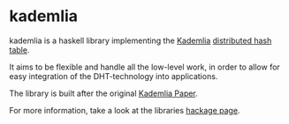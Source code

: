 kademlia
========

kademlia is a haskell library implementing the [Kademlia][wiki_kademlia]
[distributed hash table][wiki_dht].

It aims to be flexible and handle all the low-level work, in order to allow
for easy integration of the DHT-technology into applications.

The library is built after the original [Kademlia Paper][paper_kademlia].

For more information, take a look at the libraries [hackage page][hackage].

[wiki_kademlia]: https://en.wikipedia.org/wiki/Kademlia
[wiki_dht]: https://en.wikipedia.org/wiki/Distributed_hash_table
[paper_kademlia]: http://pdos.csail.mit.edu/~petar/papers/maymounkov-kademlia-lncs.pdf
[hackage]: https://hackage.haskell.org/package/kademlia-1.1.0.0
